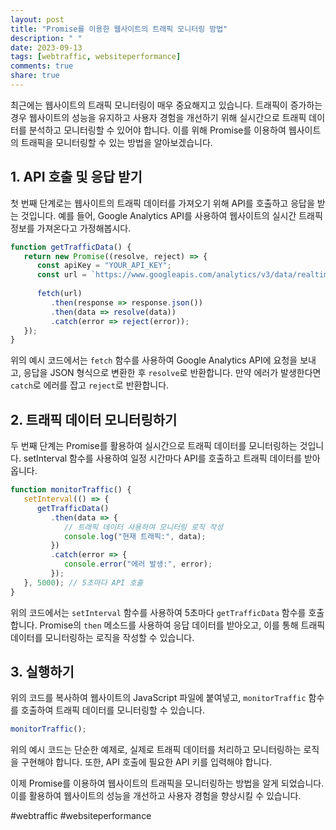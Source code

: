 ```yaml
---
layout: post
title: "Promise를 이용한 웹사이트의 트래픽 모니터링 방법"
description: " "
date: 2023-09-13
tags: [webtraffic, websiteperformance]
comments: true
share: true
---
```


최근에는 웹사이트의 트래픽 모니터링이 매우 중요해지고 있습니다. 트래픽이 증가하는 경우 웹사이트의 성능을 유지하고 사용자 경험을 개선하기 위해 실시간으로 트래픽 데이터를 분석하고 모니터링할 수 있어야 합니다. 이를 위해 Promise를 이용하여 웹사이트의 트래픽을 모니터링할 수 있는 방법을 알아보겠습니다.

## 1. API 호출 및 응답 받기

첫 번째 단계로는 웹사이트의 트래픽 데이터를 가져오기 위해 API를 호출하고 응답을 받는 것입니다. 예를 들어, Google Analytics API를 사용하여 웹사이트의 실시간 트래픽 정보를 가져온다고 가정해봅시다.

```javascript
function getTrafficData() {
   return new Promise((resolve, reject) => {
      const apiKey = "YOUR_API_KEY";
      const url = `https://www.googleapis.com/analytics/v3/data/realtime?api-key=${apiKey}`;
      
      fetch(url)
         .then(response => response.json())
         .then(data => resolve(data))
         .catch(error => reject(error));
   });
}
```

위의 예시 코드에서는 `fetch` 함수를 사용하여 Google Analytics API에 요청을 보내고, 응답을 JSON 형식으로 변환한 후 `resolve`로 반환합니다. 만약 에러가 발생한다면 `catch`로 에러를 잡고 `reject`로 반환합니다.

## 2. 트래픽 데이터 모니터링하기

두 번째 단계는 Promise를 활용하여 실시간으로 트래픽 데이터를 모니터링하는 것입니다. setInterval 함수를 사용하여 일정 시간마다 API를 호출하고 트래픽 데이터를 받아옵니다.

```javascript
function monitorTraffic() {
   setInterval(() => {
      getTrafficData()
         .then(data => {
            // 트래픽 데이터 사용하여 모니터링 로직 작성
            console.log("현재 트래픽:", data);
         })
         .catch(error => {
            console.error("에러 발생:", error);
         });
   }, 5000); // 5초마다 API 호출
}
```

위의 코드에서는 `setInterval` 함수를 사용하여 5초마다 `getTrafficData` 함수를 호출합니다. Promise의 `then` 메소드를 사용하여 응답 데이터를 받아오고, 이를 통해 트래픽 데이터를 모니터링하는 로직을 작성할 수 있습니다.

## 3. 실행하기

위의 코드를 복사하여 웹사이트의 JavaScript 파일에 붙여넣고, `monitorTraffic` 함수를 호출하여 트래픽 데이터를 모니터링할 수 있습니다.

```javascript
monitorTraffic();
```

위의 예시 코드는 단순한 예제로, 실제로 트래픽 데이터를 처리하고 모니터링하는 로직을 구현해야 합니다. 또한, API 호출에 필요한 API 키를 입력해야 합니다.

이제 Promise를 이용하여 웹사이트의 트래픽을 모니터링하는 방법을 알게 되었습니다. 이를 활용하여 웹사이트의 성능을 개선하고 사용자 경험을 향상시킬 수 있습니다.

#webtraffic #websiteperformance